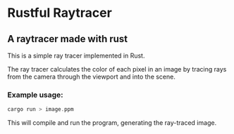 
# Rustful Raytracer

## A raytracer made with rust

This is a simple ray tracer implemented in Rust.

The ray tracer calculates the color of each pixel in an image by tracing rays from the camera through the viewport and into the scene.

### Example usage:

```rust
cargo run > image.ppm
```

This will compile and run the program, generating the ray-traced image.
